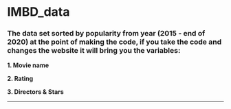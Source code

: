 # IMBD_data

### The data set sorted by popularity from year (2015 - end of 2020) at the point of making the code, if you take the code and changes the website it will bring you the variables:
**1. Movie name**

**2. Rating**

**3. Directors & Stars**

---
